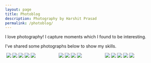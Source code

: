 ```yaml
---
layout: page
title: Photoblog
description: Photography by Harshit Prasad
permalink: /photoblog/
---
```


I love photography! I capture moments which I found to be interesting.

I've shared some photographs below to show my skills.

<html>
<head>
<style>
.row {
  display: flex;
  flex-wrap: wrap;
  padding: 0 4px;
}

/* Create four equal columns that sits next to each other */
.column {
  flex: 25%;
  max-width: 33.3%;
  padding: 0 4px;
}

.column img {
  margin-top: 8px;
  vertical-align: middle;
  width: 100%;
  filter: grayscale(0) brightness(1);
  border-radius: 5px;
  cursor: pointer;
  transition: 0.3s linear;
}

@media screen and (max-width: 800px) {
  .column {
    flex: 50%;
    max-width: 50%;
  }
}

/* Responsive layout - makes the two columns stack on top of each other instead of next to each other */
@media screen and (max-width: 600px) {
  .column {
    flex: 100%;
    max-width: 100%;
  }
  .column img {
    filter: grayscale(0) brightness(1);
  }
}

</style>
</head>
<body>
<html>

<head>
  <title>boostrap 4 responsive image gallery</title>
</head>

<body>
  <div class="container-fluid">
    <div class="row">
      <div class="column">
        <img src="https://drive.google.com/uc?export=view&id=14IebkL-jWDSlIzWHt5P8BPnkJb09o3t7" />
        <img src="https://drive.google.com/uc?export=view&id=1hpc-f1MwxmBOq6Xay6dGVZ9rh8zCz4ZX" />
        <img src="https://drive.google.com/uc?export=view&id=1HR1DRCqNWA0yWgEpynpm5IhjgGBNFvxn" />
        <img src="https://drive.google.com/uc?export=view&id=1V9hkQ6U2vinTRAh9pjc7bl4zvn2COY5m" />
        <img src="https://drive.google.com/uc?export=view&id=1bjAJMl6oHI98OniG33rmfHqbpsG9hwGe">
      </div>
      <div class="column">
        <img src="https://drive.google.com/uc?export=view&id=1qznivqfPotlOhR0-cdnQ2S9FHImNH4ex" />
        <img src="https://drive.google.com/uc?export=view&id=184H1e4ilQuBiX4TPgid6SSH_D4D8yJTd">
        <img src="https://drive.google.com/uc?export=view&id=1_RvOzUemDY51nO3pvFpktxwOIKzPdi4r">
        <img src="https://drive.google.com/uc?export=view&id=1rhIi7gexWMtWF0uryqqU3qLt4hnxR7Of">
      </div>
      <div class="column">
        <img src="https://drive.google.com/uc?export=view&id=1rYGLb0_HgtOReb3SS1yKyEa4Q3fIVS14" />
        <img src="https://drive.google.com/uc?export=view&id=10hknPxcdpjQ1inp2lzY7zXUDpWK4Spbp" />
        <img src="https://drive.google.com/uc?export=view&id=18GSAdlofbRaIymiPWsDDg6draVZ_L8Wd">
        <img src="https://drive.google.com/uc?export=view&id=1tOT_XUFQ1T4e0xjabftz093ahW1vNN2W">
        <img src="https://drive.google.com/uc?export=view&id=1VBahiK8tIyL-4w09L6lMRcmxpXaxBdmX">
      </div>
    </div>
  </div>
</body>

</html>
</body>
</html>